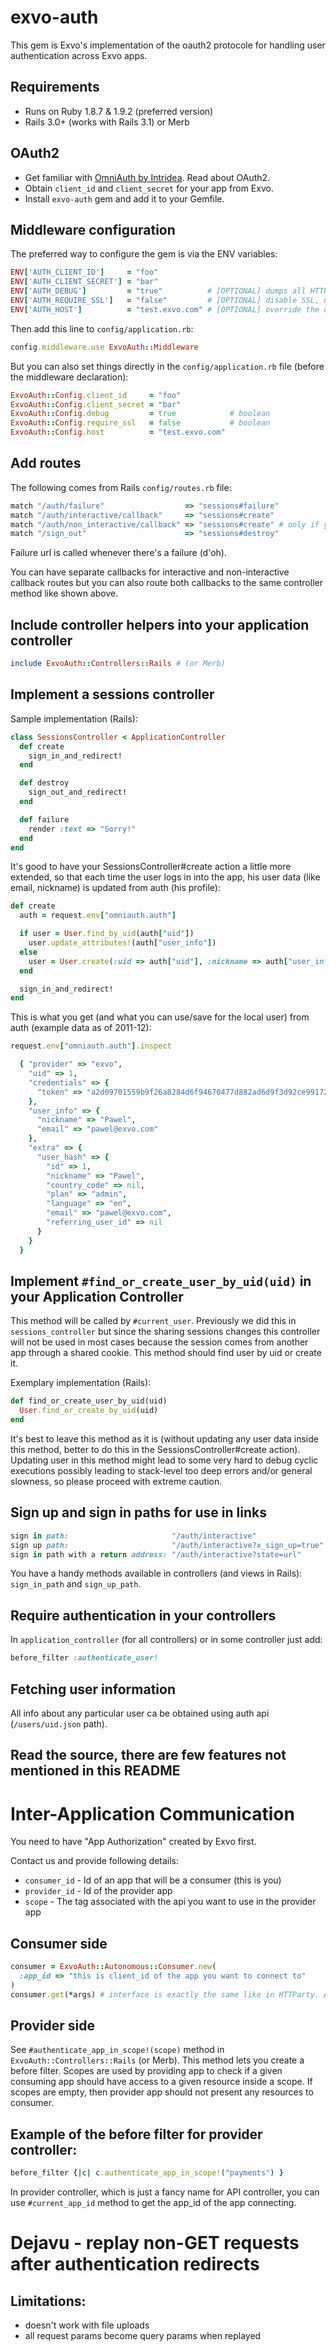 # exvo-auth

This gem is Exvo's implementation of the oauth2 protocole for handling user authentication across Exvo apps.



## Requirements

* Runs on Ruby 1.8.7 & 1.9.2 (preferred version)
* Rails 3.0+ (works with Rails 3.1) or Merb



## OAuth2

* Get familiar with [OmniAuth by Intridea](http://github.com/intridea/omniauth). Read about OAuth2.
* Obtain `client_id` and `client_secret` for your app from Exvo.
* Install `exvo-auth` gem and add it to your Gemfile.



## Middleware configuration

The preferred way to configure the gem is via the ENV variables:

```ruby
ENV['AUTH_CLIENT_ID']     = "foo"
ENV['AUTH_CLIENT_SECRET'] = "bar"
ENV['AUTH_DEBUG']         = "true"          # [OPTIONAL] dumps all HTTP traffic to STDERR, useful during development; it *has to be a string, not a boolean*
ENV['AUTH_REQUIRE_SSL']   = "false"         # [OPTIONAL] disable SSL, useful in development (note that all apps API urls must be http, not https); it *has to be a string, not a boolean*
ENV['AUTH_HOST']          = "test.exvo.com" # [OPTIONAL] override the default auth host
```

Then add this line to `config/application.rb`:

```ruby
config.middleware.use ExvoAuth::Middleware
```

But you can also set things directly in the `config/application.rb` file (before the middleware declaration):

```ruby
ExvoAuth::Config.client_id     = "foo"
ExvoAuth::Config.client_secret = "bar"
ExvoAuth::Config.debug         = true            # boolean
ExvoAuth::Config.require_ssl   = false           # boolean
ExvoAuth::Config.host          = "test.exvo.com"
```


## Add routes

The following comes from Rails `config/routes.rb` file:

```ruby
match "/auth/failure"                  => "sessions#failure"
match "/auth/interactive/callback"     => "sessions#create"
match "/auth/non_interactive/callback" => "sessions#create" # only if you use json-based login
match "/sign_out"                      => "sessions#destroy"
```

Failure url is called whenever there's a failure (d'oh).

You can have separate callbacks for interactive and non-interactive callback routes but you can also route both callbacks to the same controller method like shown above.


## Include controller helpers into your application controller

```ruby
include ExvoAuth::Controllers::Rails # (or Merb)
```


## Implement a sessions controller

Sample implementation (Rails):

```ruby
class SessionsController < ApplicationController
  def create
    sign_in_and_redirect!
  end

  def destroy
    sign_out_and_redirect!
  end

  def failure
    render :text => "Sorry!"
  end
end
```

It's good to have your SessionsController#create action a little more extended, so that each time the user logs in into the app, his user data (like email, nickname) is updated from auth (his profile):

```ruby
def create
  auth = request.env["omniauth.auth"]

  if user = User.find_by_uid(auth["uid"])
    user.update_attributes!(auth["user_info"])
  else
    user = User.create(:uid => auth["uid"], :nickname => auth["user_info"]["nickname"], :email => auth["user_info"]["email"])
  end

  sign_in_and_redirect!
end
```

This is what you get (and what you can use/save for the local user) from auth (example data as of 2011-12):

```ruby
request.env["omniauth.auth"].inspect

  { "provider" => "exvo",
    "uid" => 1,
    "credentials" => {
      "token" => "a2d09701559b9f26a8284d6f94670477d882ad6d9f3d92ce9917262a6b54085fa3fb99e111340459"
    },
    "user_info" => {
      "nickname" => "Pawel",
      "email" => "pawel@exvo.com"
    },
    "extra" => {
      "user_hash" => {
        "id" => 1,
        "nickname" => "Pawel",
        "country_code" => nil,
        "plan" => "admin",
        "language" => "en",
        "email" => "pawel@exvo.com",
        "referring_user_id" => nil
      }
    }
  }
```


## Implement `#find_or_create_user_by_uid(uid)` in your Application Controller

This method will be called by `#current_user`. Previously we did this in `sessions_controller` but since the sharing sessions changes this controller will not be used in most cases because the session comes from another app through a shared cookie. This method should find user by uid or create it.

Exemplary implementation (Rails):

```ruby
def find_or_create_user_by_uid(uid)
  User.find_or_create_by_uid(uid)
end
```

It's best to leave this method as it is (without updating any user data inside this method, better to do this in the SessionsController#create action). Updating user in this method might lead to some very hard to debug cyclic executions possibly leading to stack-level too deep errors and/or general slowness, so please proceed with extreme caution.


## Sign up and sign in paths for use in links

```ruby
sign in path:                       "/auth/interactive"
sign up path:                       "/auth/interactive?x_sign_up=true" # this is OAuth2 custom param
sign in path with a return address: "/auth/interactive?state=url"      # using OAuth2 state param
```

You have a handy methods available in controllers (and views in Rails): `sign_in_path` and `sign_up_path`.


## Require authentication in your controllers

In `application_controller` (for all controllers) or in some controller just add:

```ruby
before_filter :authenticate_user!
```

## Fetching user information

All info about any particular user ca be obtained using auth api (`/users/uid.json` path).


## Read the source, there are few features not mentioned in this README


# Inter-Application Communication

You need to have "App Authorization" created by Exvo first.

Contact us and provide following details:

* `consumer_id` - Id of an app that will be a consumer (this is you)
* `provider_id` - Id of the provider app
* `scope`       - The tag associated with the api you want to use in the provider app


## Consumer side

```ruby
consumer = ExvoAuth::Autonomous::Consumer.new(
  :app_id => "this is client_id of the app you want to connect to"
)
consumer.get(*args) # interface is exactly the same like in HTTParty. All http methods are available (post, put, delete, head, options).
```


## Provider side

See `#authenticate_app_in_scope!(scope)` method in `ExvoAuth::Controllers::Rails` (or Merb). This method lets you create a before filter.
Scopes are used by providing app to check if a given consuming app should have access to a given resource inside a scope.
If scopes are empty, then provider app should not present any resources to consumer.


## Example of the before filter for provider controller:

```ruby
before_filter {|c| c.authenticate_app_in_scope!("payments") }
```

In provider controller, which is just a fancy name for API controller, you can use `#current_app_id` method to get the app_id of the app connecting.


# Dejavu - replay non-GET requests after authentication redirects

## Limitations:

* doesn't work with file uploads
* all request params become query params when replayed
